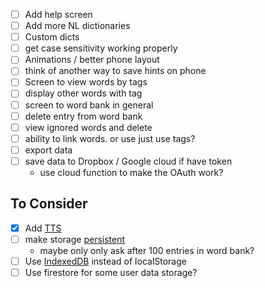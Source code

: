 
- [ ] Add help screen
- [ ] Add more NL dictionaries
- [ ] Custom dicts
- [ ] get case sensitivity working properly
- [ ] Animations / better phone layout
- [ ] think of another way to save hints on phone
- [ ] Screen to view words by tags
- [ ] display other words with tag
- [ ] screen to word bank in general
- [ ] delete entry from word bank
- [ ] view ignored words and delete
- [ ] ability to link words. or use just use tags?
- [ ] export data
- [ ] save data to Dropbox / Google cloud if have token
    - use cloud function to make the OAuth work?

## To Consider
- [x] Add [TTS](https://wicg.github.io/speech-api/#tts-section)
- [ ] make storage [persistent](https://developers.google.com/web/updates/2016/06/persistent-storage?hl=en)
    - maybe only only ask after 100 entries in word bank?
- [ ] Use [IndexedDB](https://developer.mozilla.org/en-US/docs/Web/API/IndexedDB_API)
    instead of localStorage
- [ ] Use firestore for some user data storage?
